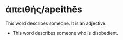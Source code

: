 # ἀπειθής/apeithēs 
This word describes someone. It is an adjective.

* This word describes someone who is disobedient. 

